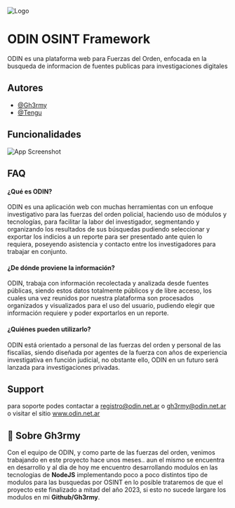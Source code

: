 
![Logo]([https://i.ibb.co/PQdfsch/logo.png](https://i.ibb.co/1d31VJR/photo-2022-12-11-23-17-15.jpg))


# ODIN OSINT Framework

ODIN es una plataforma web para Fuerzas del Orden, enfocada en la busqueda de informacion de fuentes publicas para investigaciones digitales


## Autores

- [@Gh3rmy](https://www.github.com/Gh3rmy/)
- [@Tengu](#)


## Funcionalidades

![App Screenshot](https://i.ibb.co/4RPRNmY/odin-ventajas.jpg)


## FAQ

#### ¿Qué es ODIN?

ODIN es una aplicación web con muchas herramientas con un enfoque investigativo para las fuerzas del orden policial, haciendo uso de módulos y tecnologías, para facilitar la labor del investigador, segmentando y organizando los resultados de sus búsquedas pudiendo seleccionar y exportar los indicios a un reporte para ser presentado ante quien lo requiera, poseyendo asistencia y contacto entre los investigadores para trabajar en conjunto.

#### ¿De dónde proviene la información?

ODIN, trabaja con información recolectada y analizada desde fuentes públicas, siendo estos datos totalmente públicos y de libre acceso, los cuales una vez reunidos por nuestra plataforma son procesados organizados y visualizados para el uso del usuario, pudiendo elegir que información requiere y poder exportarlos en un reporte.

#### ¿Quiénes pueden utilizarlo?

ODIN está orientado a personal de las fuerzas del orden y personal de las fiscalías, siendo diseñada por agentes de la fuerza con años de experiencia investigativa en función judicial, no obstante ello, ODIN en un futuro será lanzada para investigaciones privadas.


## Support

para soporte podes contactar a registro@odin.net.ar
o gh3rmy@odin.net.ar o visitar el sitio www.odin.net.ar

## 🚀 Sobre Gh3rmy

Con el equipo de ODIN, y como parte de las fuerzas del orden, venimos trabajando en este proyecto hace unos meses.. aun el mismo se encuentra en desarrollo y al dia de hoy me encuentro desarrollando modulos en las tecnologias de **NodeJS** implementando poco a poco distintos tipo de modulos para las busquedas por OSINT en lo posible trataremos de que el proyecto este finalizado a mitad del año 2023, si esto no sucede largare los modulos en mi **Github/Gh3rmy**. 
